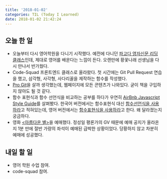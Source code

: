 ```yaml
---
title: '2018-01-02'
categories: TIL (Today I Learned)
date: 2018-01-02 21:42:24
---
```

## 오늘 한 일
  * 오늘부터 다시 영어학원을 다니기 시작했다. 예전에 다니던 [파고다 영자신문 리딩 클래스](http://www.pagoda21.com/popup/lectureGuidePopup.do?titleCode=010&recopick=4&classCode=1606&branCode=01)인데, 제대로 영어를 배운다는 느낌이 든다. 오랜만에 황꽃나래 선생님을 다시 만나서 반가웠다.
  * Code-Squad 프론트엔드 클래스로 올라왔다. 첫 시간에는 Git Pull Request 연습을 했고, 삼각형, 사각형, 사다리꼴을 제작하는 함수를 작성했다.
  * [Pro Git](https://git-scm.com/book/ko/v2)을 살까 생각했는데, 웹페이지에 모든 콘텐츠가 나와있다. 굳이 책을 구입하지 않아도 될 것 같다.
  * 함수 표현식과 함수 선언식을 비교하는 공부를 하다가 우연히 [AirBnb Javascript Style Guide](https://github.com/airbnb/javascript)를 살펴봤다. 한국어 버전에서는 함수표현식 대신 [함수선언식을 사용하라](https://github.com/tipjs/javascript-style-guide#%ED%95%A8%EC%88%98functions)고 적혀있는데, 영어 버전에서는 [함수표현식을 사용하라](https://github.com/airbnb/javascript#functions)고 한다. 왜 달라졌는지 궁금하다.
  * 영화 [<아름다운 별>](http://www.cgv.co.kr/movies/detail-view/?midx=80418)을 예매했다. 정성일 평론가의 GV 때문에 예매 공지가 올라온지 1분 만에 절반 가량의 좌석이 예매된 급박한 상황이었다. 당황하지 않고 차분히 예매에 성공했다.

## 내일 할 일
  * 영어 학원 수업 참여.
  * code-squad 참여.
